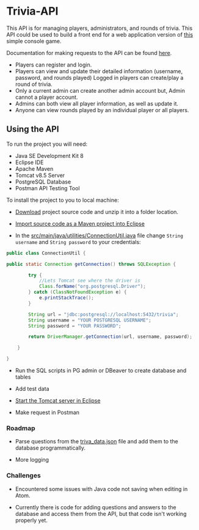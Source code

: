 # Trivia-API
This API is for managing players, administrators, and rounds of trivia. This API could be used to build a front end for a web application version of [this](https://github.com/TR-1000/trivia_game) simple console game.

Documentation for making requests to the API can be found [here](https://documenter.getpostman.com/view/8437872/TVmFifEd).


* Players can register and login.
* Players can view and update their detailed information (username, password, and rounds played)
Logged in players can create/play a round of trivia.
* Only a current admin can create another admin account but, Admin cannot a player account.
* Admins can both view all player information, as well as update it.
* Anyone can view rounds played by an individual player or all players.

## Using the API

To run the project you will need:
* Java SE Development Kit 8
* Eclipse IDE
* Apache Maven
* Tomcat v8.5 Server
* PostgreSQL Database
* Postman API Testing Tool

To install the project to you to local machine:
* [Download](https://github.com/TR-1000/trivia-api/archive/master.zip) project source code and unzip it into a folder location.
* [Import source code as a Maven project into Eclipse](https://github.com/TR-1000/trivia-api/blob/master/Import_Maven_Project_Into_Eclipse-Javapapers.pdf)

* In the [src/main/java/utilities/ConnectionUtil.java](https://github.com/TR-1000/trivia-api/blob/master/src/main/java/utilities/ConnectionUtil.java) file
change `String username` and `String password` to your credentials:
```Java
public class ConnectionUtil {

public static Connection getConnection() throws SQLException {

		try {
			//Lets Tomcat see where the driver is
			Class.forName("org.postgresql.Driver");
		} catch (ClassNotFoundException e) {
			e.printStackTrace();
		}

		String url = "jdbc:postgresql://localhost:5432/trivia";
		String username = "YOUR POSTGRESQL USERNAME";
		String password = "YOUR PASSWORD";

		return DriverManager.getConnection(url, username, password);

	}

}
```
* Run the SQL scripts in PG admin or DBeaver to create database and tables

* Add test data

* [Start the Tomcat server in Eclipse](https://github.com/TR-1000/trivia-api/blob/master/Tomcat_Configuration_In_Eclipse-Baeldung.pdf)

* Make request in Postman


### Roadmap

* Parse questions from the [triva_data.json](https://github.com/TR-1000/trivia-api/blob/master/trivia_data.json) file and add them to the database programmatically.

* More logging

### Challenges
* Encountered some issues with Java code not saving when editing in Atom.

* Currently there is code for adding questions and answers to the database and access them from the API, but that code isn't working properly yet.
